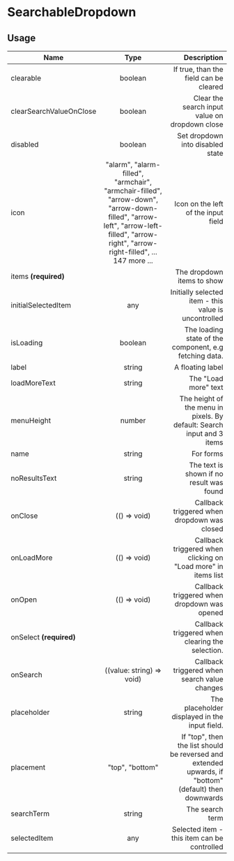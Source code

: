 <!-- 
This is an auto-generated markdown. 
You can change it in "src/SearchableDropdown/SearchableDropdown.tsx" and run build:docs to update this file.
-->
# SearchableDropdown

## Usage
| Name        | Type           | Description  |
| ----------- |:--------------:| ------------:|
|clearable|boolean|If true, than the field can be cleared
|clearSearchValueOnClose|boolean|Clear the search input value on dropdown close
|disabled|boolean|Set dropdown into disabled state
|icon|"alarm", "alarm-filled", "armchair", "armchair-filled", "arrow-down", "arrow-down-filled", "arrow-left", "arrow-left-filled", "arrow-right", "arrow-right-filled", ... 147 more ...|Icon on the left of the input field
|items **(required)**||The dropdown items to show
|initialSelectedItem|any|Initially selected item - this value is uncontrolled
|isLoading|boolean|The loading state of the component, e.g fetching data.
|label|string|A floating label
|loadMoreText|string|The "Load more" text
|menuHeight|number|The height of the menu in pixels. By default: Search input and 3 items
|name|string|For forms
|noResultsText|string|The text is shown if no result was found
|onClose|(() => void)|Callback triggered when dropdown was closed
|onLoadMore|(() => void)|Callback triggered when clicking on "Load more" in items list
|onOpen|(() => void)|Callback triggered when dropdown was opened
|onSelect **(required)**||Callback triggered when clearing the selection.
|onSearch|((value: string) => void)|Callback triggered when search value changes
|placeholder|string|The placeholder displayed in the input field.
|placement|"top", "bottom"|If "top", then the list should be reversed and extended upwards, if "bottom" (default) then downwards
|searchTerm|string|The search term
|selectedItem|any|Selected item - this item can be controlled
